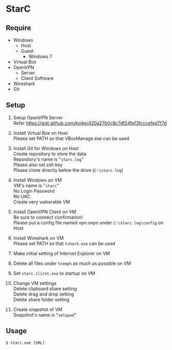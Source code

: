 # StarC

## Require
- Windows
  - Host
  - Guest
    - Windows 7
- Virtual Box
- OpenVPN
  - Server
  - Client Software
- Wireshark
- Git

## Setup
1. Setup OpenVPN Server  
Refer https://gist.github.com/koike/420a27b0c8c7df24fef3fcccefed7f7d  

2. Install Virtual Box on Host  
Please set PATH so that VBoxManage.exe can be used  

3. Install Git for Windows on Host  
Create repository to store the data  
Repository's name is "```starc.log```"  
Please also set ssh key  
Please clone directly below the drive (```C:\starc.log```)  

4. Install Windows on VM  
VM's name is "```starc```"  
No Login Password  
No UAC  
Create very vulnerable VM  

5. Install OpenVPN Client on VM  
Be sure to connect confirmation!  
Please put a config file named vpn.ovpn under ```C:\starc.log\config``` on Host  

6. Install Wireshark on VM  
Please set PATH so that ```tshark.exe``` can be used  

7. Make initial setting of Internet Explorer on VM

8. Delete all files under ```%temp%``` as much as possible on VM

9. Set ```starc.clirnt.exe``` to startup on VM

10. Change VM settings  
Delete clipboard share setting  
Delete drag and drop setting  
Delete share folder setting  

11. Create snapshot of VM  
Snapshot's name is "```setuped```"  

## Usage
```
$ starc.exe [URL]
```
